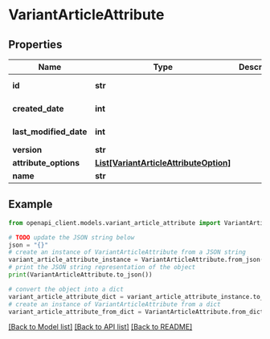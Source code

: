 # VariantArticleAttribute


## Properties

Name | Type | Description | Notes
------------ | ------------- | ------------- | -------------
**id** | **str** |  | [optional] [readonly] 
**created_date** | **int** |  | [optional] [readonly] 
**last_modified_date** | **int** |  | [optional] [readonly] 
**version** | **str** |  | [optional] 
**attribute_options** | [**List[VariantArticleAttributeOption]**](VariantArticleAttributeOption.md) |  | [optional] 
**name** | **str** |  | [optional] 

## Example

```python
from openapi_client.models.variant_article_attribute import VariantArticleAttribute

# TODO update the JSON string below
json = "{}"
# create an instance of VariantArticleAttribute from a JSON string
variant_article_attribute_instance = VariantArticleAttribute.from_json(json)
# print the JSON string representation of the object
print(VariantArticleAttribute.to_json())

# convert the object into a dict
variant_article_attribute_dict = variant_article_attribute_instance.to_dict()
# create an instance of VariantArticleAttribute from a dict
variant_article_attribute_from_dict = VariantArticleAttribute.from_dict(variant_article_attribute_dict)
```
[[Back to Model list]](../README.md#documentation-for-models) [[Back to API list]](../README.md#documentation-for-api-endpoints) [[Back to README]](../README.md)


